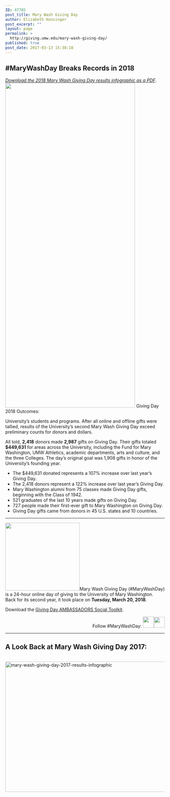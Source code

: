 ```yaml
---
ID: 47785
post_title: Mary Wash Giving Day
author: Elizabeth Hunsinger
post_excerpt: ""
layout: page
permalink: >
  http://giving.umw.edu/mary-wash-giving-day/
published: true
post_date: 2017-03-13 15:38:18
---
```

<h2>#MaryWashDay Breaks Records in 2018</h2>
<a href="http://giving.umw.edu/wp-content/uploads/2018/04/Giving-Day-2018-infographic-PDF-print.pdf"><em>Download the 2018 Mary Wash Giving Day results infographic as a PDF</em></a>.

<a href="http://giving.umw.edu/wp-content/uploads/2018/04/Giving-Day-infographic-2018-jpeg-version.jpg">
<img class="size-large wp-image-48163 aligncenter" src="http://giving.umw.edu/wp-content/uploads/2018/04/Giving-Day-infographic-2018-jpeg-version-410x1024.jpg" alt="" width="410" height="1024" /></a>
Giving Day 2018 Outcomes:

University’s students and programs. After all online and offline gifts were tallied, results of the University’s second Mary Wash Giving Day exceed preliminary counts for donors and dollars.

All told, <strong>2,418</strong> donors made <strong>2,987</strong> gifts on Giving Day. Their gifts totaled <strong>$449,631</strong> for areas across the University, including the Fund for Mary Washington, UMW Athletics, academic departments, arts and culture, and the three Colleges. The day’s original goal was 1,908 gifts in honor of the University’s founding year.
<ul>
 	<li>The $449,631 donated represents a 107% increase over last year’s Giving Day.</li>
 	<li>The 2,418 donors represent a 122% increase over last year’s Giving Day.</li>
 	<li>Mary Washington alumni from 75 classes made Giving Day gifts, beginning with the Class of 1942.</li>
 	<li>521 graduates of the last 10 years made gifts on Giving Day.</li>
 	<li>727 people made their first-ever gift to Mary Washington on Giving Day.</li>
 	<li>Giving Day gifts came from donors in 45 U.S. states and 10 countries.</li>
</ul>

<hr />

<a href="https://givingday.umw.edu/giving-day/4999"><img class="alignleft wp-image-48097" src="http://giving.umw.edu/wp-content/uploads/2018/02/MaryWashDay_vert_rgb_hires-300x273.jpg" alt="" width="235" height="214" /></a>Mary Wash Giving Day (#MaryWashDay) is a 24-hour online day of giving to the University of Mary Washington. Back for its second year, it took place on <strong>Tuesday, March 20, 2018</strong>.

Download the <a href="http://giving.umw.edu/wp-content/uploads/2018/02/Giving-Day-AMBASSADORS-Social-Toolkit.pdf">Giving Day AMBASSADORS Social Toolkit</a>.
<p style="text-align: right">Follow #MaryWashDay: <a href="https://www.facebook.com/mwgivingday"><img class="wp-image-48098 alignright" src="http://giving.umw.edu/wp-content/uploads/2018/02/facebook-f-no-bg-crop-150x150.jpg" alt="" width="35" height="35" /></a><a href="https://twitter.com/mwgivingday"><img class="alignright wp-image-48099" src="http://giving.umw.edu/wp-content/uploads/2018/02/twitter-150x150.jpg" alt="" width="34" height="34" /></a></p>


<hr />

<h2><strong>A Look Back at Mary Wash Giving Day 2017: </strong></h2>
&nbsp;

<img class="aligncenter wp-image-47802" src="https://giving.umw.edu/wp-content/uploads/2017/03/Mary-Wash-Giving-Day-2017-results-infographic.jpg" alt="mary-wash-giving-day-2017-results-infographic" width="532" height="411" />